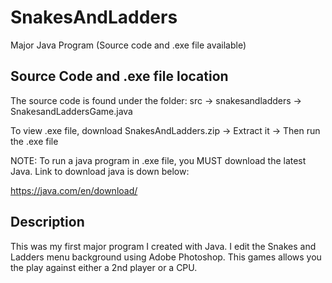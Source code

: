 SnakesAndLadders
================

Major Java Program (Source code and .exe file available)

Source Code and .exe file location
----------------------------------
The source code is found under the folder: src -> snakesandladders -> SnakesandLaddersGame.java

To view .exe file, download SnakesAndLadders.zip -> Extract it -> Then run the .exe file

NOTE: To run a java program in .exe file, you MUST download the latest Java. Link to download java is down below:

https://java.com/en/download/

Description
------------
This was my first major program I created with Java. I edit the Snakes and Ladders menu background using Adobe Photoshop.
This games allows you the play against either a 2nd player or a CPU.
